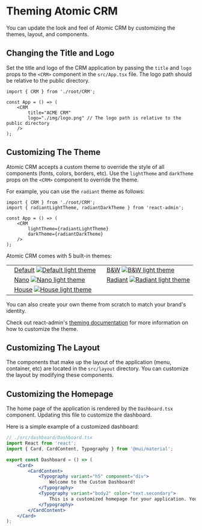 # Theming Atomic CRM

You can update the look and feel of Atomic CRM by customizing the themes, layout, and components.

## Changing the Title and Logo

Set the title and logo of the CRM application by passing the `title` and `logo` props to the `<CRM>` component in the `src/App.tsx` file. The logo path should be relative to the public directory.

```tsx
import { CRM } from './root/CRM';

const App = () => (
    <CRM
        title="ACME CRM"
        logo="./img/logo.png" // The logo path is relative to the public directory
    />
);
```

## Customizing The Theme

Atomic CRM accepts a custom theme to override the style of all components (fonts, colors, borders, etc). Use the `lightTheme` and `darkTheme` props on the `<CRM>` component to override the theme.

For example, you can use the `radiant` theme as follows:

```tsx
import { CRM } from './root/CRM';
import { radiantLightTheme, radiantDarkTheme } from 'react-admin';

const App = () => (
    <CRM
        lightTheme={radiantLightTheme}
        darkTheme={radiantDarkTheme}
    />
);
```

Atomic CRM comes with 5 built-in themes:

| | |
| - | - |
| &nbsp;&nbsp; [Default](https://marmelab.com/react-admin/AppTheme.html#default) [![Default light theme](https://marmelab.com/react-admin/img/defaultLightTheme1.jpg)]((AppTheme.html#default)) | &nbsp;&nbsp; [B&W](https://marmelab.com/react-admin/AppTheme.html#bw) [![B&W light theme](https://marmelab.com/react-admin/img/bwLightTheme1.jpg)](https://marmelab.com/react-admin/AppTheme.htmlml#bw) |
| &nbsp;&nbsp; [Nano](https://marmelab.com/react-admin/AppTheme.html#nano) [![Nano light theme](https://marmelab.com/react-admin/img/nanoLightTheme1.jpg)](https://marmelab.com/react-admin/AppTheme.htmlml#nano) | &nbsp;&nbsp; [Radiant](https://marmelab.com/react-admin/AppTheme.html#radiant) [![Radiant light theme](https://marmelab.com/react-admin/img/radiantLightTheme1.jpg)](https://marmelab.com/react-admin/AppTheme.htmlml#radiant) |
| &nbsp;&nbsp; [House](https://marmelab.com/react-admin/AppTheme.html#house) [![House light theme](https://marmelab.com/react-admin/img/houseLightTheme1.jpg)](https://marmelab.com/react-admin/AppTheme.htmlml#house) | |

You can also create your own theme from scratch to match your brand's identity.

Check out react-admin's [theming documentation](https://marmelab.com/react-admin/Theming.html) for more information on how to customize the theme.

## Customizing The Layout

The components that make up the layout of the application (menu, container, etc) are located in the `src/layout` directory. You can customize the layout by modifying these components.

## Customizing the Homepage

The home page of the application is rendered by the `Dashboard.tsx` component. Updating this file to customize the dashboard.

Here is a simple example of a customized dashboard:

```jsx
// ./src/dashboard/Dashboard.tsx
import React from 'react';
import { Card, CardContent, Typography } from '@mui/material';

export const Dashboard = () => (
    <Card>
        <CardContent>
            <Typography variant="h5" component="div">
                Welcome to the Custom Dashboard!
            </Typography>
            <Typography variant="body2" color="text.secondary">
                This is a customized homepage for your application. You can add any components or content here to suit your needs.
            </Typography>
        </CardContent>
    </Card>
);
```
